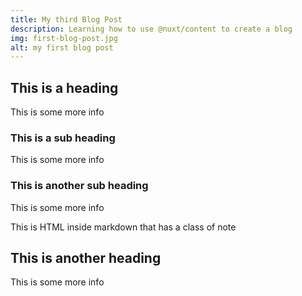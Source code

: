 ```yaml
---
title: My third Blog Post
description: Learning how to use @nuxt/content to create a blog
img: first-blog-post.jpg
alt: my first blog post
---
```


## This is a heading

This is some more info

<info-box>
  <template #info-box>
    This is a vue component inside markdown using slots
  </template>
</info-box>

### This is a sub heading

This is some more info

### This is another sub heading

This is some more info

<div class="p-4 mb-4 text-white bg-blue-500">
  This is HTML inside markdown that has a class of note
</div>

## This is another heading

This is some more info
